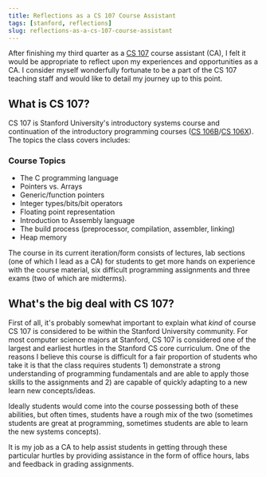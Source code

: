```yaml
---
title: Reflections as a CS 107 Course Assistant
tags: [stanford, reflections]
slug: reflections-as-a-cs-107-course-assistant
---
```


After finishing my third quarter as a [CS 107](https://cs107.stanford.edu) course assistant (CA), I felt it would be appropriate to reflect upon my experiences and opportunities as a CA. I consider myself wonderfully fortunate to be a part of the CS 107 teaching staff and would like to detail my journey up to this point.

## What is CS 107?

CS 107 is Stanford University's introductory systems course and continuation of the introductory programming courses ([CS 106B](https://cs106b.stanford.edu)/[CS 106X](https://cs106x.stanford.edu)). The topics the class covers includes:

### Course Topics

- The C programming language
- Pointers vs. Arrays
- Generic/function pointers
- Integer types/bits/bit operators
- Floating point representation
- Introduction to Assembly language
- The build process (preprocessor, compilation, assembler, linking)
- Heap memory

The course in its current iteration/form consists of lectures, lab sections (one of which I lead as a CA) for students to get more hands on experience with the course material, six difficult programming assignments and three exams (two of which are midterms).

## What's the big deal with CS 107?

First of all, it's probably somewhat important to explain what _kind_ of course CS 107 is considered to be within the Stanford University community. For most computer science majors at Stanford, CS 107 is considered one of the largest and earliest hurtles in the Stanford CS core curriculum. One of the reasons I believe this course is difficult for a fair proportion of students who take it is that the class requires students 1) demonstrate a strong understanding of programming fundamentals and are able to apply those skills to the assignments and 2) are capable of quickly adapting to a new learn new concepts/ideas.

Ideally students would come into the course possessing both of these abilities, but often times, students have a rough mix of the two (sometimes students are great at programming, sometimes students are able to learn the new systems concepts).

It is my job as a CA to help assist students in getting through these particular hurtles by providing assistance in the form of office hours, labs and feedback in grading assignments. 
